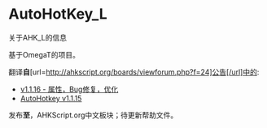 AutoHotKey_L
============

关于AHK_L的信息

基于OmegaT的项目。

翻译**自**[url=http://ahkscript.org/boards/viewforum.php?f=24]公告[/url]中的:  
* [v1.1.16 - 属性，Bug修复，优化](url=http://ahkscript.org/boards/viewtopic.php?f=24&t=4519)
* [AutoHotkey v1.1.15](http://ahkscript.org/boards/viewtopic.php?f=24&t=3479)

发布**至**，AHKScript.org中文板块；待更新帮助文件。
